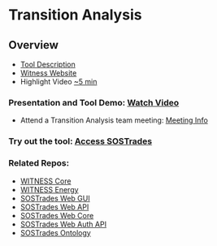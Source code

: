  # Transition Analysis
 ## Overview
 - [Tool Description](https://osclimateorg.sharepoint.com/:w:/g/EesnNrUB1aFDhQzU7sBg0I0Bh3TDb12Eetkp4TDamipiKQ?e=snOYG4)
 - [Witness Website](https://www.witness4climate.org/)
 - Highlight Video [~5 min](https://vimeo.com/820711689?share=copy)
 ### Presentation and Tool Demo:  [Watch Video](https://vimeo.com/762652160)
 - Attend a Transition Analysis team meeting: [Meeting Info](https://github.com/os-climate/OS-Climate-Community-Hub/blob/main/MEETING_LIST.md#note)
 ### Try out the tool:  [Access SOSTrades](https://frontend-sostrades.apps.odh-cl2.apps.os-climate.org/)
 ### Related Repos:
  - [WITNESS Core](https://github.com/os-climate/witness-core)
  - [WITNESS Energy](https://github.com/os-climate/witness-energy)
  - [SOSTrades Web GUI](https://github.com/os-climate/sostrades-webgui)
  - [SOSTrades Web API](https://github.com/os-climate/sostrades-webapi)
  - [SOSTrades Web Core](https://github.com/os-climate/sostrades-core)
  - [SOSTrades Web Auth API](https://github.com/os-climate/sostrades-authapi)
  - [SOSTrades Ontology](https://github.com/os-climate/sostrades-ontology)
